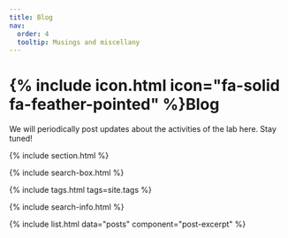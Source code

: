 ```yaml
---
title: Blog
nav:
  order: 4
  tooltip: Musings and miscellany
---
```


# {% include icon.html icon="fa-solid fa-feather-pointed" %}Blog

We will periodically post updates about the activities of the lab here. Stay tuned!

{% include section.html %}

{% include search-box.html %}

{% include tags.html tags=site.tags %}

{% include search-info.html %}

{% include list.html data="posts" component="post-excerpt" %}
